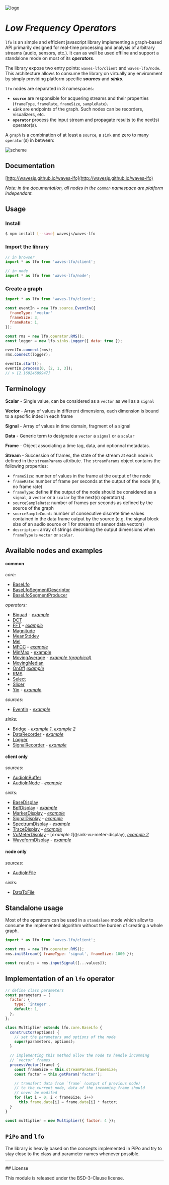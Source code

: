 
![logo](https://rawgit.com/wavesjs/waves-lfo/develop/resources/logo.png)

# _Low Frequency Operators_

`lfo` is an simple and efficient javascript library implementing a graph-based API primarily designed for real-time processing and analysis of arbitrary streams (audio, sensors, etc.). It can as well be used offline and support a standalone mode on most of its __*operators*__.

The library expose two entry points: `waves-lfo/client` and 
`waves-lfo/node`. This architecture allows to consume the library on virtually any environment by simply providing platform specific __*sources*__ and __*sinks*__.

`lfo` nodes are separated in 3 namespaces:

- **`source`** are responsible for acquering streams and their properties (`frameType`, `frameRate`, `frameSize`, `sampleRate`).
- **`sink`** are endpoints of the graph. Such nodes can be recorders, visualizers, etc.
- **`operator`** process the input stream and propagate results to the next(s) operator(s).

A `graph` is a combination of at least a `source`, a `sink` and zero to many `operator`(s) in between:


![scheme](https://dl.dropboxusercontent.com/u/606131/lfo.png)

## Documentation

[http://wavesjs.github.io/waves-lfo](http://wavesjs.github.io/waves-lfo)

_Note: in the documentation, all nodes in the `common` namespace are platform independant._

## Usage

### Install

```sh
$ npm install [--save] wavesjs/waves-lfo
```

### Import the library

```js
// in browser
import * as lfo from 'waves-lfo/client';

// in node
import * as lfo from 'waves-lfo/node';
```

### Create a graph

```js
import * as lfo from 'waves-lfo/client';

const eventIn = new lfo.source.EventIn({ 
  frameType: 'vector' 
  frameSize: 3, 
  frameRate: 1,
});

const rms = new lfo.operator.RMS();
const logger = new lfo.sinks.Logger({ data: true });

eventIn.connect(rms);
rms.connect(logger);

eventIn.start();
eventIn.process(0, [2, 1, 3]);
// > [2.16024689947]
```

## Terminology

__Scalar__ - Single value, can be considered as a `vector` as well as a `signal`

__Vector__ - Array of values in different dimensions, each dimension is 
bound to a specific index in each frame

__Signal__ - Array of values in time domain, fragment of a signal

__Data__ - Generic term to designate a `vector` a `signal` or a `scalar`

__Frame__ - Object associating a time tag, data, and optionnal metadatas.

__Stream__ - Succession of frames, the state of the stream at each node is defined in the `streamParams` attribute. The `streamParams` object contains the following properties:
- `frameSize`: number of values in the frame at the output of the node
- `frameRate`: number of frame per seconds at the output of the node (if `0`, no frame rate)
- `frameType`: define if the output of the node should be considered as a `signal`, a `vector` or a `scalar` by the next(s) operator(s).
- `sourceSampleRate`: number of frames per seconds as defined by the source of the graph
- `sourceSampleCount`: number of consecutive discrete time values contained in the data frame output by the source (e.g. the signal block size of an audio source or 1 for streams of sensor data vectors)
- `description`: array of strings describing the output dimensions when `frameType` is `vector` or `scalar`.

## Available nodes and examples

#### common

_core:_

* [BaseLfo]()
* [BaseLfoSegmentDescriptor]()
* [BaseLfoSegmentProducer]()

_operators:_

* [Biquad]() - 
  [_example_](operator-biquad)
* [DCT]() 
* [FFT]() - 
  [_example_](mosaicking)
* [Magnitude]()
* [MeanStddev]() 
* [Mel]() 
* [MFCC]() - 
  [_example_](mosaicking)
* [MinMax]() - 
  [example](sink-waveform-display)
* [MovingAverage]() - 
  [_example (graphical)_](sink-bridge)
* [MovingMedian]() 
* [OnOff]() 
  [_example_](sink-vu-meter-display)
* [RMS]() 
* [Select]() 
* [Slicer]() 
* [Yin]() - 
  [_example_](operator-yin)

_sources:_

* [EventIn]() - 
  [_example_](sink-bridge)

_sinks:_

* [Bridge]() - 
  [_example 1_](sink-bridge), [_example 2_](sink-marker-display)
* [DataRecorder]() - 
  [_example_](mosaicking)
* [Logger]() 
* [SignalRecorder]() - 
  [_example_](sink-signal-recorder)


#### client only

_sources:_

* [AudioInBuffer]()
* [AudioInNode]() - 
  [_example_](source-audio-in-node)

_sinks:_

* [BaseDisplay]() 
* [BpfDisplay]() - 
  [_example_](sink-bpf-examples)
* [MarkerDisplay]() - 
  [_example_](sink-marker-display)
* [SignalDisplay]() - 
  [_example_](sink-signal-display)
* [SpectrumDisplay]() - 
  [_example_](sink-spectrum-display)
* [TraceDisplay]() - 
  [_example_](sink-trace-display)
* [VuMeterDisplay]() - 
  [_example 1_]((sink-vu-meter-display), [_example 2_](sink-signal-recorder)
* [WaveformDisplay]() - 
  [_example_](sink-waveform-display)

#### node only

_sources:_

* [AudioInFile]()

_sinks:_

* [DataToFile]() 


## Standalone usage

Most of the operators can be used in a `standalone` mode which allow to consume the implemented algorithm without the burden of creating a whole graph.

```js
import * as lfo from 'waves-lfo/client';

const rms = new lfo.operator.RMS();
rms.initStream({ frameType: 'signal', frameSize: 1000 });

const results = rms.inputSignal([...values]);
```

<!--
## `SegmentProducer` and `SegmentDescriptor`

@todo
-->

## Implementation of an `lfo` operator

```js
// define class parameters
const parameters = {
  factor: {
    type: 'integer',
    default: 1,
  },
};

class Multiplier extends lfo.core.BaseLfo {
  constructor(options) {
    // set the parameters and options of the node
    super(parameters, options);
  }

  // implementing this method allow the node to handle incomming 
  // `vector` frames
  processVector(frame) {
    const frameSize = this.streamParams.frameSize;
    const factor = this.getParam('factor');

    // transfert data from `frame` (output of previous node)
    // to the current node, data of the incomming frame should 
    // never be modifed
    for (let i = 0; i < frameSize; i++)
      this.frame.data[i] = frame.data[i] * factor;
  }
}

const multiplier = new Multiplier({ factor: 4 });
```

## `PiPo` and `lfo`

The library is heavily based on the concepts implemented in PiPo and try to stay close to the class and parameter names whenever possible. 

<hr />
## License

This module is released under the BSD-3-Clause license.

<!--
Acknowledgments

This code has been developed in the framework of the WAVE and CoSiMa research projects, funded by the French National Research Agency (ANR).
-->
